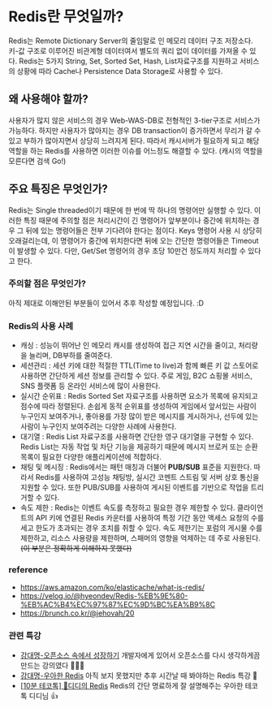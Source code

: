 # Redis란 무엇일까?

Redis는 Remote Dictionary Server의 줄임말로 인 메모리 데이터 구조 저장소다. 키-값 구조로 이루어진 비관계형 데이터여서 별도의 쿼리 없이 데이터를 가져올 수 있다.
Redis는 5가지 String, Set, Sorted Set, Hash, List자료구조를 지원하고 서비스의 상황에 따라 Cache나 Persistence Data Storage로 사용할 수 있다.

## 왜 사용해야 할까?

사용자가 많지 않은 서비스의 경우 Web-WAS-DB로 전형적인 3-tier구조로 서비스가 가능하다. 하지만 사용자가 많아지는 경우 DB transaction이 증가하면서 무리가 갈 수 있고 부하가 많아지면서 상당히 느려지게 된다. 따라서 캐시서버가 필요하게 되고 해당 역할을 하는 Redis를 사용하면 이러한 이슈를 어느정도 해결할 수 있다. (캐시의 역할을 모른다면 검색 Go!)

## 주요 특징은 무엇인가?
Redis는 Single threaded이기 때문에 한 번에 딱 하나의 명령어만 실행할 수 있다. 이러한 특징 때문에 주의할 점은 처리시간이 긴 명령어가 앞부분이나 중간에 위치하는 경우 그 뒤에 있는 명령어들은 전부 기다려야 한다는 점이다. Keys 명령어 사용 시 상당히 오래걸리는데, 이 명령어가 중간에 위치한다면 뒤에 오는 간단한 명령어들은 Timeout이 발생할 수 있다. 다만, Get/Set 명령어의 경우 초당 10만건 정도까지 처리할 수 있다고 한다.

### 주의할 점은 무엇인가?
아직 제대로 이해안된 부분들이 있어서 추후 작성할 예정입니다. :D

### Redis의 사용 사례
* 캐싱 : 성능이 뛰어난 인 메모리 캐시를 생성하여 접근 지연 시간을 줄이고, 처리량을 늘리며, DB부하를 줄여준다.
* 세션관리 : 세션 키에 대한 적절한 TTL(Time to live)과 함께 빠른 키 값 스토어로 사용하면 간단하게 세션 정보를 관리할 수 있다. 주로 게임, B2C 쇼핑몰 서비스, SNS 플랫폼 등 온라인 서비스에 많이 사용한다.
* 실시간 순위표 : Redis Sorted Set 자료구조를 사용하면 요소가 목록에 유지되고 점수에 따라 정렬된다. 손쉽게 동적 순위표를 생성하여 게임에서 앞서있는 사람이 누구인지 보여주거나, 좋아용를 가장 많이 받은 메시지를 게시하거나, 선두에 있는 사람이 누구인지 보여주려는 다양한 사례에 사용한다.
* 대기열 : Redis List 자료구조를 사용하면 간단한 영구 대기열을 구현할 수 있다. Redis List는 자동 작업 및 차단 기능을 제공하기 때문에 메시지 브로커 또는 순환 목록이 필요한 다양한 애플리케이션에 적합하다.
* 채팅 및 메시징 : Redis에서는 패턴 매칭과 더불어 **PUB/SUB** 표준을 지원한다. 따라서 Redis를 사용하여 고성능 채팅방, 실시간 코멘트 스트림 및 서버 상호 통신을 지원할 수 있다. 또한 PUB/SUB를 사용하여 게시된 이벤트를 기반으로 작업을 트리거할 수 있다.
* 속도 제한 : Redis는 이벤트 속도를 측정하고 필요한 경우 제한할 수 있다. 클라이언트의 API 키에 연결된 Redis 카운터를 사용하여 특정 기간 동안 액세스 요청의 수를 세고 한도가 초과되는 경우 조치를 취할 수 있다. 속도 제한기는 포럼의 게시물 수를 제한하고, 리소스 사용량을 제한하며, 스패머의 영향을 억제하는 데 주로 사용된다. ~~(이 부분은 정확하게 이해하지 못했다)~~

### reference
* https://aws.amazon.com/ko/elasticache/what-is-redis/
* https://velog.io/@hyeondev/Redis-%EB%9E%80-%EB%AC%B4%EC%97%87%EC%9D%BC%EA%B9%8C
* https://brunch.co.kr/@jehovah/20

### 관련 특강
* [강대명-오픈소스 속에서 성장하기](!https://devground.hanbit.co.kr/2019/11/21/%EA%B0%95%EB%8C%80%EB%AA%85-%EC%98%A4%ED%94%88%EC%86%8C%EC%8A%A4-%EC%86%8D%EC%97%90%EC%84%9C-%EC%84%B1%EC%9E%A5%ED%95%98%EA%B8%B0/) 개발자에게 있어서 오픈소스를 다시 생각하게끔 만드는 강의였다 👏👏👏
* [강대명-우아한 Redis](!https://www.youtube.com/watch?v=mPB2CZiAkKM) 아직 보지 못했지만 추후 시간날 때 봐야하는 Redis 특강 👀
* [[10분 테코톡] 🤔디디의 Redis](!https://www.youtube.com/watch?v=Gimv7hroM8A) Redis의 간단 명료하게 잘 설명해주는 우아한 테코톡 디디님 👍
